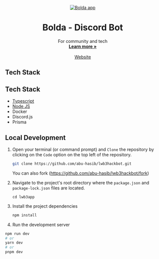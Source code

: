 
<p align="center">
   <a href="https://discord.com/api/oauth2/authorize?client_id=1157320465535225897&permissions=0&scope=bot%20applications.commands"><img alt="Bolda app" src="https://github.com/abu-hasib/lwb3app/assets/25585850/8e8030f9-7fa6-46d9-bae6-44d3db1eff2e"/></a>


   <h1 align="center">Bolda - Discord Bot</h1>

  <p align="center">
    For community and tech
    <br />
    <a href="https://discord.com/api/oauth2/authorize?client_id=1157320465535225897&permissions=0&scope=bot%20applications.commands"><strong>Learn more »</strong></a>
    <br />
    <br />
    <a href="https://discord.com/api/oauth2/authorize?client_id=1157320465535225897&permissions=0&scope=bot%20applications.commands">Website</a>
  </p>

</p>

## Tech Stack
## Tech Stack
 * [Typescript](https://www.typescriptlang.org/)
 * [Node JS](https://nodejs.org/en/docs)
 * Docker
 * Discord.js
 * Prisma




## Local Development
1. Open your terminal (or command prompt) and `Clone` the repository by clicking on the `Code` option on the top left of the repository.
   
   ```sh
   git clone https://github.com/abu-hasib/lwb3hackbot.git
   ```
   You can also fork (https://github.com/abu-hasib/lwb3hackbot/fork)

2. Navigate to the project's root directory where the `package.json` and `package-lock.json` files are located.
   
   `cd lwb3app`
   
3. Install the project dependencies
   
   ```sh
   npm install
   ```
4. Run the development server
   
```bash
npm run dev
# or
yarn dev
# or
pnpm dev
```
